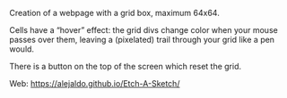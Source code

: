 Creation of a webpage with a grid box, maximum 64x64.

Cells have a “hover” effect: the grid divs change color when your mouse passes over them, leaving a (pixelated) trail through your grid like a pen would.

There is a button on the top of the screen which reset the grid.

Web: https://alejaldo.github.io/Etch-A-Sketch/
